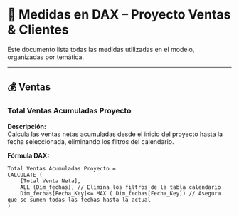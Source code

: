 # 📐 Medidas en DAX – Proyecto Ventas & Clientes

Este documento lista todas las medidas utilizadas en el modelo, organizadas por temática.

---

## 💰 Ventas

### Total Ventas Acumuladas Proyecto
**Descripción:**  
Calcula las ventas netas acumuladas desde el inicio del proyecto hasta la fecha seleccionada, eliminando los filtros del calendario.  

**Fórmula DAX:**  
```DAX
Total Ventas Acumuladas Proyecto =
CALCULATE (
    [Total Venta Neta],
    ALL (Dim_fechas), // Elimina los filtros de la tabla calendario
    Dim_fechas[Fecha_Key]<= MAX ( Dim_fechas[Fecha_Key]) // Asegura que se sumen todas las fechas hasta la actual
)
```
